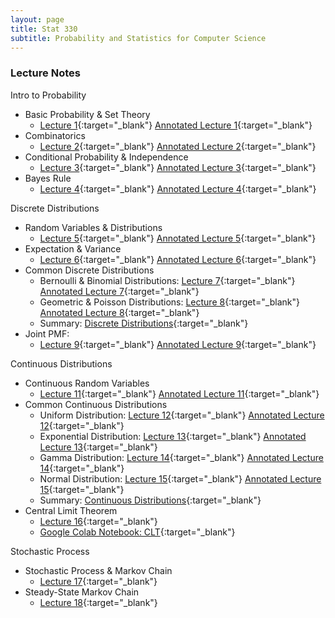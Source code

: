 ```yaml
---
layout: page
title: Stat 330
subtitle: Probability and Statistics for Computer Science  
---
```


### Lecture Notes
Intro to Probability
* Basic Probability & Set Theory 
    * [Lecture 1](https://mjohny.github.io/files/lecture1.pdf){:target="_blank"}  [Annotated Lecture 1](https://mjohny.github.io/files/lecture1_completed.pdf){:target="_blank"} 
* Combinatorics 
    * [Lecture 2](https://mjohny.github.io/files/lecture2.pdf){:target="_blank"}  [Annotated Lecture 2](https://mjohny.github.io/files/lecture1_completed.pdf){:target="_blank"} 
* Conditional Probability & Independence 
    * [Lecture 3](https://mjohny.github.io/files/lecture3.pdf){:target="_blank"}  [Annotated Lecture 3](https://mjohny.github.io/files/lecture3_completed.pdf){:target="_blank"} 
* Bayes Rule 
    * [Lecture 4](https://mjohny.github.io/files/lecture4.pdf){:target="_blank"}  [Annotated Lecture 4](https://mjohny.github.io/files/lecture4_completed.pdf){:target="_blank"} 

Discrete Distributions
* Random Variables & Distributions 
    * [Lecture 5](https://mjohny.github.io/files/lecture5.pdf){:target="_blank"}  [Annotated Lecture 5](https://mjohny.github.io/files/lecture5_completed.pdf){:target="_blank"} 
* Expectation & Variance 
    * [Lecture 6](https://mjohny.github.io/files/lecture6.pdf){:target="_blank"}  [Annotated Lecture 6](https://mjohny.github.io/files/lecture6_completed.pdf){:target="_blank"} 
* Common Discrete Distributions
    * Bernoulli & Binomial Distributions: [Lecture 7](https://mjohny.github.io/files/lecture7.pdf){:target="_blank"}  [Annotated Lecture 7](https://mjohny.github.io/files/lecture7_completed.pdf){:target="_blank"} 
    * Geometric & Poisson Distributions: [Lecture 8](https://mjohny.github.io/files/lecture8.pdf){:target="_blank"}  [Annotated Lecture 8](https://mjohny.github.io/files/lecture8_completed.pdf){:target="_blank"} 
    * Summary: [Discrete Distributions](https://mjohny.github.io/files/discrete_distributions_summary.pdf){:target="_blank"} 
* Joint PMF: 
    * [Lecture 9](https://mjohny.github.io/files/lecture9.pdf){:target="_blank"}  [Annotated Lecture 9](https://mjohny.github.io/files/lecture9_completed.pdf){:target="_blank"} 

Continuous Distributions
* Continuous Random Variables 
    * [Lecture 11](https://mjohny.github.io/files/lecture11.pdf){:target="_blank"}  [Annotated Lecture 11](https://mjohny.github.io/files/lecture11_completed.pdf){:target="_blank"} 
* Common Continuous Distributions
    * Uniform Distribution: [Lecture 12](https://mjohny.github.io/files/lecture12.pdf){:target="_blank"}  [Annotated Lecture 12](https://mjohny.github.io/files/lecture12_completed.pdf){:target="_blank"} 
    * Exponential Distribution: [Lecture 13](https://mjohny.github.io/files/lecture13.pdf){:target="_blank"}  [Annotated Lecture 13](https://mjohny.github.io/files/lecture13_completed.pdf){:target="_blank"} 
    * Gamma Distribution: [Lecture 14](https://mjohny.github.io/files/lecture14.pdf){:target="_blank"}  [Annotated Lecture 14](https://mjohny.github.io/files/lecture14_completed.pdf){:target="_blank"} 
    * Normal Distribution: [Lecture 15](https://mjohny.github.io/files/lecture15.pdf){:target="_blank"}  [Annotated Lecture 15](https://mjohny.github.io/files/lecture15_completed.pdf){:target="_blank"}  
    * Summary: [Continuous Distributions](https://mjohny.github.io/files/continuous_distributions_summary.pdf){:target="_blank"}
* Central Limit Theorem 
    * [Lecture 16](https://mjohny.github.io/files/lecture16.pdf){:target="_blank"}  
    * [Google Colab Notebook: CLT](https://colab.research.google.com/drive/1KZB_sP0-MlYEfdzCTAvsjs08aUQvhh46){:target="_blank"} 

Stochastic Process 
* Stochastic Process & Markov Chain
    * [Lecture 17](https://mjohny.github.io/files/lecture17.pdf){:target="_blank"}  
* Steady-State Markov Chain
    * [Lecture 18](https://mjohny.github.io/files/lecture18.pdf){:target="_blank"} 